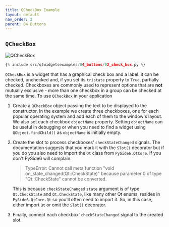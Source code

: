 ```yaml
---
title: QCheckBox Example
layout: default
nav_order: 2
parent: 04 Buttons
---
```


## `QCheckBox`

![QCheckBox](/blog/images/qtwidgetsexamples/04_buttons/02_check_box.png)

```python
{% include src/qtwidgetsexamples/04_buttons/02_check_box.py %}
```

`QCheckBox` is  a widget that has a graphical check box and a label. it can be checked, unchecked and, if you set its `tristate` property to `True`, partially checked. Checkboxes are commonly used to represent options that are __not__ mutually exclusive - more than one checkbox in a group can be checked at the same time. To use `QCheckBox` in your application

1. Create a `QCheckBox` object passing the text to be displayed to the constructor. In the example we create three checkboxes, one for each popular operating system and add each of them to the window's layout. We also set each checkbox `objectName` property. Setting `objectName` can be useful in debugging or when you need to find a widget using `QObject.findChild()` as `objectName` is initially empty.

2. Create the slot to process checkboxes' `checkStateChanged` signals. The documentation suggests that you mark it with the `Slot()` decorator but if you do you also need to import the `Qt` class from `PySide6.QtCore`. If you don't PySide6 will complain:

    > TypeError: Cannot call meta function "void on_state_changed(Qt::CheckState)" because parameter 0 of type "Qt::CheckState" cannot be converted.

    This is because `checkStateChanged` `state` argument is of type `Qt.CheckState` and `Qt.CheckState`, like many other Qt enums, resides in `PySide6.QtCore.Qt` so you'll often need to import it. So, in this case, either import `Qt` or omit the `Slot()` decorator.
    
3. Finally, connect each checkbox' `checkStateChanged` signal to the created slot.
